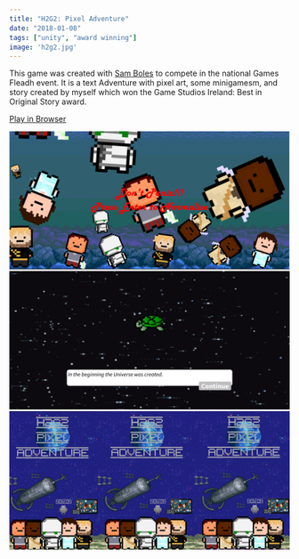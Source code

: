 ```yaml
---
title: "H2G2: Pixel Adventure"
date: "2018-01-08"
tags: ["unity", "award winning"]
image: 'h2g2.jpg'
---
```


This game was created with [Sam Boles](https://github.com/Xaeonn) to compete in the national Games Fleadh event. It is a text Adventure with pixel art, some minigamesm, and story created by myself which won the Game Studios Ireland: Best in Original Story award.

[Play in Browser](/H2G2/WebBuild.html)

![](/cdn/images/h2g2A.PNG "h2g2 start screen")
![](/cdn/images/h2g2B.PNG "h2g2 first text")
![](/cdn/images/h2g2c.png "h2g2 launch poster")

